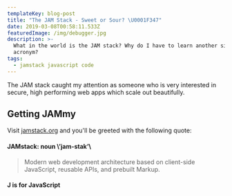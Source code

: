 ```yaml
---
templateKey: blog-post
title: "The JAM Stack - Sweet or Sour? \U0001F347"
date: 2019-03-08T00:58:11.533Z
featuredImage: /img/debugger.jpg
description: >-
  What in the world is the JAM stack? Why do I have to learn another silly
  acronym? 
tags:
  - jamstack javascript code
---
```

The JAM stack caught my attention as someone who is very interested in secure, high performing web apps which scale out beautifully. 
## Getting JAMmy
Visit [jamstack.org](https://jamstack.org/) and you'll be greeted with the following quote:

#### JAMstack: noun \’jam-stak’\ 
> Modern web development architecture based on client-side JavaScript, reusable APIs, and prebuilt Markup.

#### J is for JavaScript
